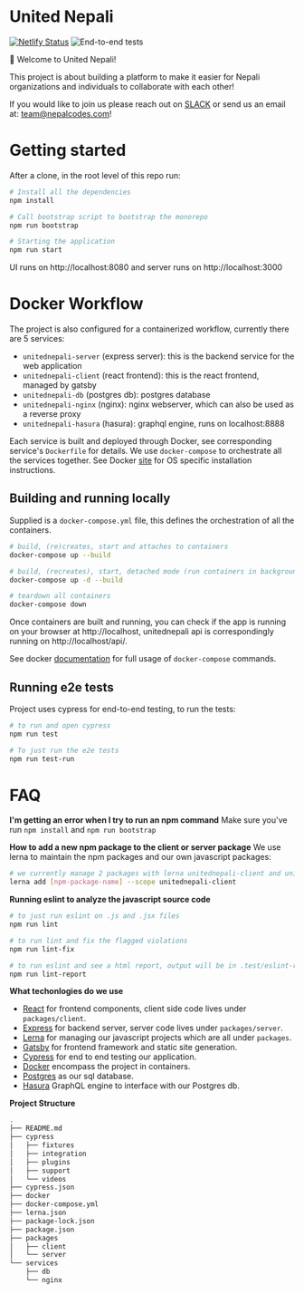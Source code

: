 # United Nepali
[![Netlify Status](https://api.netlify.com/api/v1/badges/77944c6d-f2ee-4f3e-8666-d3814761330b/deploy-status)](https://app.netlify.com/sites/unitednepali/deploys)
![End-to-end tests](https://github.com/nepalcodes/unitednepali/workflows/End-to-end%20tests/badge.svg?branch=master)

:wave: Welcome to United Nepali!

This project is about building a platform to make it easier for Nepali organizations and individuals to collaborate with each other!

If you would like to join us please reach out on [SLACK](https://join.slack.com/t/nepalcodes/shared_invite/enQtNjYzMjE5MjY3MDI4LWI5NWEyNDljZDgzNzExOWQ0NjRhNDU4NDdmZGYzNmE1MDM4NDA3NjRmMWNkZDljMWU1NDhlMjk0NGZmMTU4MjQ) or send us an email at: team@nepalcodes.com!

# Getting started

After a clone, in the root level of this repo run: 

```bash
# Install all the dependencies
npm install

# Call bootstrap script to bootstrap the monorepo
npm run bootstrap

# Starting the application
npm run start
```

UI runs on http://localhost:8080 and server runs on http://localhost:3000

# Docker Workflow

The project is also configured for a containerized workflow, currently there are 5 services:

* `unitednepali-server` (express server): this is the backend service for the web application
* `unitednepali-client` (react frontend): this is the react frontend, managed by gatsby
* `unitednepali-db` (postgres db): postgres database 
* `unitednepali-nginx` (nginx): nginx webserver, which can also be used as a reverse proxy
* `unitednepali-hasura` (hasura): graphql engine, runs on localhost:8888

Each service is built and deployed through Docker, see corresponding service's `Dockerfile` for details.
We use `docker-compose` to orchestrate all the services together. See Docker [site](https://docs.docker.com/compose/install/) for OS specific installation instructions.

## Building and running locally
Supplied is a `docker-compose.yml` file, this defines the orchestration of all the containers.

```bash
# build, (re)creates, start and attaches to containers
docker-compose up --build

# build, (recreates), start, detached mode (run containers in background):
docker-compose up -d --build

# teardown all containers
docker-compose down
```

Once containers are built and running, you can check if the app is running on your browser at http://localhost,
unitednepali api is correspondingly running on http://localhost/api/.

See docker [documentation](https://docs.docker.com/compose/reference/) for full usage of `docker-compose` commands.

## Running e2e tests

Project uses cypress for end-to-end testing, to run the tests:

```bash
# to run and open cypress
npm run test

# To just run the e2e tests
npm run test-run
```

# FAQ

**I'm getting an error when I try to run an npm command**
Make sure you've run `npm install` and `npm run bootstrap`

**How to add a new npm package to the client or server package**
We use lerna to maintain the npm packages and our own javascript packages:
```bash
# we currently manage 2 packages with lerna unitednepali-client and unitednepali-server
lerna add [npm-package-name] --scope unitednepali-client
```

**Running eslint to analyze the javascript source code**
```bash
# to just run eslint on .js and .jsx files
npm run lint

# to run lint and fix the flagged violations
npm run lint-fix

# to run eslint and see a html report, output will be in .test/eslint-report.html
npm run lint-report
```
**What techonlogies do we use**
* [React](https://reactjs.org/) for frontend components, client side code lives under `packages/client`.
* [Express](https://expressjs.com) for backend server, server code lives under `packages/server`.
* [Lerna](https://lerna.js.org) for managing our javascript projects which are all under `packages`.
* [Gatsby](https://gatsbyjs.org) for frontend framework and static site generation.
* [Cypress](https://www.cypress.io/) for end to end testing our application.
* [Docker](https://www.docker.com/) encompass the project in containers.
* [Postgres](https://www.postgresql.org/) as our sql database.
* [Hasura](https://hasura.io) GraphQL engine to interface with our Postgres db.

**Project Structure**
```bash
.
├── README.md
├── cypress
│   ├── fixtures
│   ├── integration
│   ├── plugins
│   ├── support
│   └── videos
├── cypress.json
├── docker
├── docker-compose.yml
├── lerna.json
├── package-lock.json
├── package.json
├── packages
│   ├── client
│   └── server
└── services
    ├── db
    └── nginx
```
